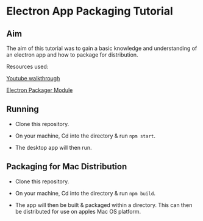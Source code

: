 # Electron App Packaging Tutorial

## Aim

The aim of this tutorial was to gain a basic knowledge and understanding of an electron app and how to package for distribution.

Resources used:

[Youtube walkthrough](https://www.youtube.com/watch?v=dz5SnmBzBXc)

[Electron Packager Module](https://www.npmjs.com/package/electron-packager)

## Running

- Clone this repository.

- On your machine, Cd into the directory & run `npm start`.

- The desktop app will then run.

## Packaging for Mac Distribution

- Clone this repository.

- On your machine, Cd into the directory & run `npm build`.

- The app will then be built & packaged within a directory. This can then be distributed for use on apples Mac OS platform.
